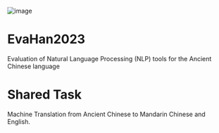 ![image](https://user-images.githubusercontent.com/54113513/201254029-e63dd695-22aa-4419-ac01-7fc34326625a.png)
# EvaHan2023
Evaluation of Natural Language Processing (NLP) tools for the Ancient Chinese language

# Shared Task
Machine Translation from Ancient Chinese to Mandarin Chinese and English.
 
